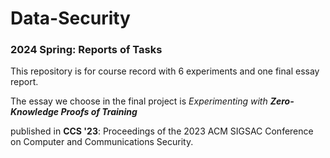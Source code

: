 # Data-Security

### 2024 Spring: Reports of Tasks

This repository is for course record with 6 experiments and one final essay report.

The essay we choose in the final project is *Experimenting with **Zero-Knowledge Proofs of Training*** 

published in **CCS '23**: Proceedings of the 2023 ACM SIGSAC Conference on Computer and Communications Security.
